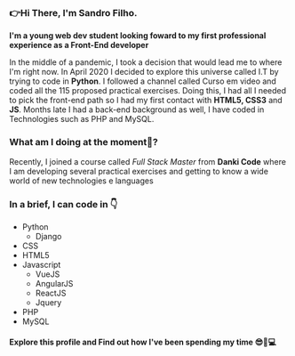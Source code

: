 ### 👉Hi There, I'm Sandro Filho.

**I'm a young web dev student looking foward to my first professional experience as a Front-End developer**


  In the middle of a pandemic, I took a decision that would lead me to where I'm right now. In April 2020 I decided to explore this universe called I.T by trying to code in **Python**. I followed a channel called Curso em video and coded all the 115 proposed practical exercises. Doing this, I had all I needed to pick the front-end path so I had my first contact with **HTML5, CSS3** and **JS**. Months late I had a back-end background as well, I have coded in Technologies such as PHP and MySQL. 
  
  
### What am I doing at the moment🤔?

  Recently, I joined a course called *Full Stack Master* from **Danki Code** where I am developing several practical exercises and getting to know a wide world of new technologies e languages
  
  
### In a brief, I can code in 👇

* Python
	* Django
* CSS
* HTML5
* Javascript
	* VueJS
	* AngularJS
	* ReactJS
	* Jquery
* PHP
* MySQL
	
#### Explore this profile and Find out how I've been spending my time 😎🖖💻

